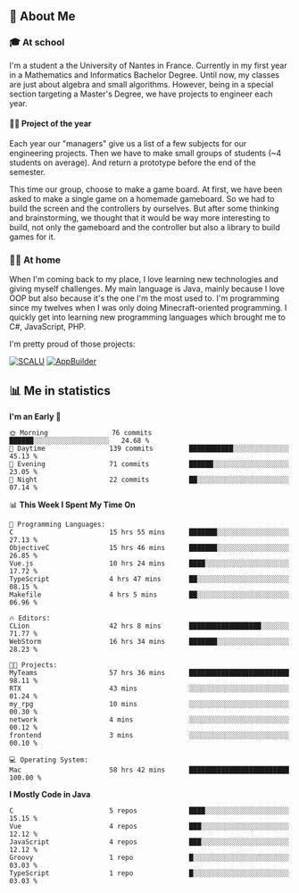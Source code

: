 ## 👀 About Me

### 🎓 At school

I'm a student a the University of Nantes in France. Currently in my first year in a Mathematics and Informatics Bachelor Degree. Until now, my classes are just about algebra and small algorithms. However, being in a special section targeting a Master's Degree, we have projects to engineer each year. 

#### 🔧🔬 Project of the year

Each year our "managers" give us a list of a few subjects for our engineering projects. Then we have to make small groups of students (~4 students on average). And return a prototype before the end of the semester.

This time our group, choose to make a game board. At first, we have been asked to make a single game on a homemade gameboard. So we had to build the screen and the controllers by ourselves. 
But after some thinking and brainstorming, we thought that it would be way more interesting to build, not only the gameboard and the controller but also a library to build games for it.

### 👨‍💻 At home

When I'm coming back to my place, I love learning new technologies and giving myself challenges. My main language is Java, mainly because I love OOP but also because it's the one I'm the most used to. I'm programming since my twelves when I was only doing Minecraft-oriented programming.  I quickly get into learning new programming languages which brought me to C#, JavaScript, PHP. 

I'm pretty proud of those projects:

[![SCALU](https://github-readme-stats.vercel.app/api/pin?username=renardfute&repo=SCALU)](https://github.com/renardfute/scalu)
[![AppBuilder](https://github-readme-stats.vercel.app/api/pin?username=pulsedev2&repo=AppBuilder)](https://github.com/pulsedev2/AppBuilder)

## 📊 Me in statistics
<!--START_SECTION:waka-->
**I'm an Early 🐤** 

```text
🌞 Morning                76 commits          ██████░░░░░░░░░░░░░░░░░░░   24.68 % 
🌆 Daytime                139 commits         ███████████░░░░░░░░░░░░░░   45.13 % 
🌃 Evening                71 commits          ██████░░░░░░░░░░░░░░░░░░░   23.05 % 
🌙 Night                  22 commits          ██░░░░░░░░░░░░░░░░░░░░░░░   07.14 % 
```


📊 **This Week I Spent My Time On** 

```text
💬 Programming Languages: 
C                        15 hrs 55 mins      ███████░░░░░░░░░░░░░░░░░░   27.13 % 
ObjectiveC               15 hrs 46 mins      ███████░░░░░░░░░░░░░░░░░░   26.85 % 
Vue.js                   10 hrs 24 mins      ████░░░░░░░░░░░░░░░░░░░░░   17.72 % 
TypeScript               4 hrs 47 mins       ██░░░░░░░░░░░░░░░░░░░░░░░   08.15 % 
Makefile                 4 hrs 5 mins        ██░░░░░░░░░░░░░░░░░░░░░░░   06.96 % 

🔥 Editors: 
CLion                    42 hrs 8 mins       ██████████████████░░░░░░░   71.77 % 
WebStorm                 16 hrs 34 mins      ███████░░░░░░░░░░░░░░░░░░   28.23 % 

🐱‍💻 Projects: 
MyTeams                  57 hrs 36 mins      █████████████████████████   98.11 % 
RTX                      43 mins             ░░░░░░░░░░░░░░░░░░░░░░░░░   01.24 % 
my_rpg                   10 mins             ░░░░░░░░░░░░░░░░░░░░░░░░░   00.30 % 
network                  4 mins              ░░░░░░░░░░░░░░░░░░░░░░░░░   00.12 % 
frontend                 3 mins              ░░░░░░░░░░░░░░░░░░░░░░░░░   00.10 % 

💻 Operating System: 
Mac                      58 hrs 42 mins      █████████████████████████   100.00 % 
```

**I Mostly Code in Java** 

```text
C                        5 repos             ████░░░░░░░░░░░░░░░░░░░░░   15.15 % 
Vue                      4 repos             ███░░░░░░░░░░░░░░░░░░░░░░   12.12 % 
JavaScript               4 repos             ███░░░░░░░░░░░░░░░░░░░░░░   12.12 % 
Groovy                   1 repo              █░░░░░░░░░░░░░░░░░░░░░░░░   03.03 % 
TypeScript               1 repo              █░░░░░░░░░░░░░░░░░░░░░░░░   03.03 % 
```




<!--END_SECTION:waka-->
